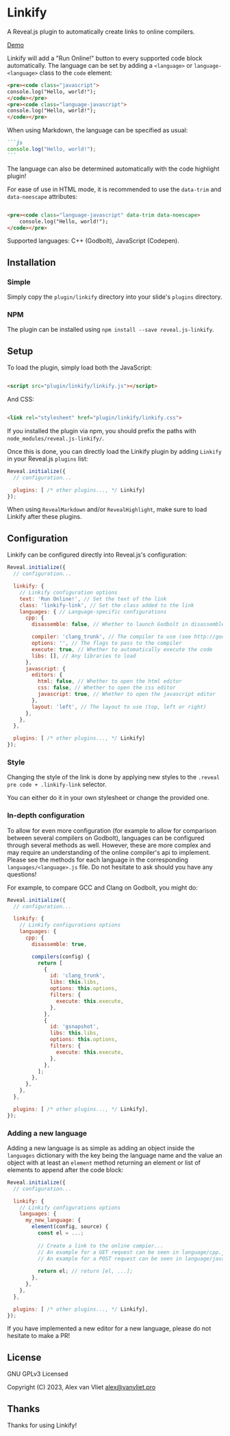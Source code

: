 # Linkify

A Reveal.js plugin to automatically create links to online compilers.

[Demo](https://alex-van-vliet.github.io/reveal.js-linkify/demo.html)

Linkify will add a "Run Online!" button to every supported code block automatically.
The language can be set by adding a `<language>` or `language-<language>` class to the `code` element:

```html
<pre><code class="javascript">
console.log("Hello, world!");
</code></pre>
<pre><code class="language-javascript">
console.log("Hello, world!");
</code></pre>
```

When using Markdown, the language can be specified as usual:

````markdown
```js
console.log("Hello, world!");
```
````

The language can also be determined automatically with the code highlight plugin!

For ease of use in HTML mode, it is recommended to use the `data-trim` and `data-noescape` attributes:

```html

<pre><code class="language-javascript" data-trim data-noescape>
    console.log("Hello, world!");
</code></pre>
```

Supported languages: C++ (Godbolt), JavaScript (Codepen).

## Installation

### Simple

Simply copy the `plugin/linkify` directory into your slide's `plugins` directory.

### NPM

The plugin can be installed using `npm install --save reveal.js-linkify`.

## Setup

To load the plugin, simply load both the JavaScript:

```html

<script src="plugin/linkify/linkify.js"></script>
```

And CSS:

```html

<link rel="stylesheet" href="plugin/linkify/linkify.css">
```

If you installed the plugin via npm, you should prefix the paths with `node_modules/reveal.js-linkify/`.

Once this is done, you can directly load the Linkify plugin by adding `Linkify` in your Reveal.js `plugins` list:

```js
Reveal.initialize({
  // configuration...

  plugins: [ /* other plugins..., */ Linkify]
});
```

When using `RevealMarkdown` and/or `RevealHighlight`, make sure to load Linkify after these plugins.

## Configuration

Linkify can be configured directly into Reveal.js's configuration:

```js
Reveal.initialize({
  // configuration...

  linkify: {
    // Linkify configuration options
    text: 'Run Online!', // Set the text of the link
    class: 'linkify-link', // Set the class added to the link
    languages: { // Language-specific configurations
      cpp: {
        disassemble: false, // Whether to launch Godbolt in disassembler mode or in run mode

        compiler: 'clang_trunk', // The compiler to use (see http://godbolt.org/api/compilers for the list of compilers)
        options: '', // The flags to pass to the compiler
        execute: true, // Whether to automatically execute the code
        libs: [], // Any libraries to load
      },
      javascript: {
        editors: {
          html: false, // Whether to open the html editor
          css: false, // Whether to open the css editor
          javascript: true, // Whether to open the javascript editor
        },
        layout: 'left', // The layout to use (top, left or right)
      },
    },
  },

  plugins: [ /* other plugins..., */ Linkify]
});
```

### Style

Changing the style of the link is done by applying new styles to the `.reveal pre code + .linkify-link` selector.

You can either do it in your own stylesheet or change the provided one.

### In-depth configuration

To allow for even more configuration (for example to allow for comparison between several compilers on Godbolt),
languages can be configured through several methods as well. However, these are more complex and may require an
understanding of the online compiler's api to implement. Please see the methods for each language in the
corresponding `languages/<language>.js` file. Do not hesitate to ask should you have any questions!

For example, to compare GCC and Clang on Godbolt, you might do:

```js
Reveal.initialize({
  // configuration...

  linkify: {
    // Linkify configurations options
    languages: {
      cpp: {
        disassemble: true,

        compilers(config) {
          return [
            {
              id: 'clang_trunk',
              libs: this.libs,
              options: this.options,
              filters: {
                execute: this.execute,
              },
            },
            {
              id: 'gsnapshot',
              libs: this.libs,
              options: this.options,
              filters: {
                execute: this.execute,
              },
            },
          ];
        },
      },
    },
  },

  plugins: [ /* other plugins..., */ Linkify],
});
```

### Adding a new language

Adding a new language is as simple as adding an object inside the `languages` dictionary with the key being the language
name and the value an object with at least an `element` method returning an element or list of elements to append after
the code block:

```js
Reveal.initialize({
  // configuration...

  linkify: {
    // Linkify configurations options
    languages: {
      my_new_language: {
        element(config, source) {
          const el = ...;
          
          // Create a link to the online compier...
          // An example for a GET request can be seen in language/cpp.js.
          // An example for a POST request can be seen in language/javascript.js
          
          return el; // return [el, ...];
        },
      },
    },
  },

  plugins: [ /* other plugins..., */ Linkify],
});
```

If you have implemented a new editor for a new language, please do not hesitate to make a PR!

## License

GNU GPLv3 Licensed 

Copyright (C) 2023, Alex van Vliet <alex@vanvliet.pro>

## Thanks

Thanks for using Linkify!
